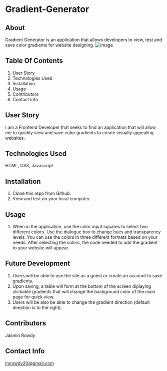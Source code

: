 
# Gradient-Generator
## About
Gradient Generator is an application that allows developers to view, test and save color gradients for website designing.
![image](https://user-images.githubusercontent.com/58674083/88463346-09933700-ce80-11ea-97ae-308663a112a7.png)

## Table Of Contents
1. User Story
2. Technologies Used
3. Installation
4. Usage
5. Contributors
6. Contact Info

## User Story
I am a Frontend Developer that seeks to find an application that will allow me to quickly view and save color gradients to create visually appealing websites.
## Technologies Used
HTML, CSS, Javascript
## Installation
1. Clone this repo from Github.
2. View and test on your local computer.
## Usage
1. When in the application, use the color input squares to select two different colors. Use the dialogue box to change hues and transparency levels. You can use the colors in three different formats based on your needs. After selecting the colors, the code needed to add the gradient to your website will appear.
## Future Development
1. Users will be able to use the site as a guest or create an account to save gradients.
2. Upon saving, a table will form at the bottom of the screen diplaying clickable gradients that will change the background color of the main page for quick view.
3. Users will be also be able to change the gradient direction (default direction is to the right).
## Contributors
Jasmin Rowdy
## Contact Info
jmrowdy20@gmail.com

